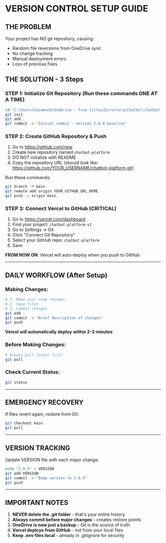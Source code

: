 # VERSION CONTROL SETUP GUIDE

## THE PROBLEM
Your project has NO git repository, causing:
- Random file reversions from OneDrive sync
- No change tracking
- Manual deployment errors
- Loss of previous fixes

## THE SOLUTION - 3 Steps

### STEP 1: Initialize Git Repository (Run these commands ONE AT A TIME)

```bash
cd "C:\Users\kdiamond\OneDrive - True Citrus\Directory\Chatbot\Chatbot set up\Chatbot-platform_files\chatbot-platform"
git init
git add .
git commit -m "Initial commit - Version 2.0.8 baseline"
```

### STEP 2: Create GitHub Repository & Push

1. Go to https://github.com/new
2. Create new repository named `chatbot-platform`
3. DO NOT initialize with README
4. Copy the repository URL (should look like: https://github.com/YOUR_USERNAME/chatbot-platform.git)

Run these commands:
```bash
git branch -M main
git remote add origin YOUR_GITHUB_URL_HERE
git push -u origin main
```

### STEP 3: Connect Vercel to GitHub (CRITICAL)

1. Go to https://vercel.com/dashboard
2. Find your project: `chatbot-platform-v2`
3. Go to Settings → Git
4. Click "Connect Git Repository"
5. Select your GitHub repo: `chatbot-platform`
6. Save

**FROM NOW ON**: Vercel will auto-deploy when you push to GitHub

---

## DAILY WORKFLOW (After Setup)

### Making Changes:
```bash
# 1. Make your code changes
# 2. Save files
# 3. Commit changes
git add .
git commit -m "Brief description of changes"
git push
```

**Vercel will automatically deploy within 2-3 minutes**

### Before Making Changes:
```bash
# Always pull latest first
git pull
```

### Check Current Status:
```bash
git status
```

---

## EMERGENCY RECOVERY

If files revert again, restore from Git:
```bash
git checkout main
git pull
```

---

## VERSION TRACKING

Update VERSION file with each major change:
```bash
echo "2.0.9" > VERSION
git add VERSION
git commit -m "Bump version to 2.0.9"
git push
```

---

## IMPORTANT NOTES

1. **NEVER delete the .git folder** - that's your entire history
2. **Always commit before major changes** - creates restore points
3. **OneDrive is now just a backup** - Git is the source of truth
4. **Vercel deploys from GitHub** - not from your local files
5. **Keep .env files local** - already in .gitignore for security
